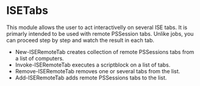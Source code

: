 # ISETabs

This module allows the user to act interactivelly on several ISE tabs.
It is primarly intended to be used with remote PSSession tabs.
Unlike jobs, you can proceed step by step and watch the result in each tab.

- New-ISERemoteTab creates collection of remote PSSessions tabs from a list of computers.
- Invoke-ISERemoteTab executes a scriptblock on a list of tabs.
- Remove-ISERemoteTab removes one or several tabs from the list.
- Add-ISERemoteTab adds remote PSSessions tabs to the list.